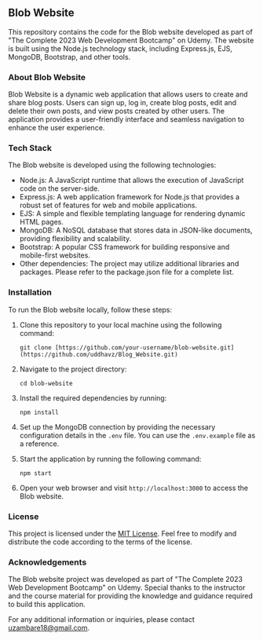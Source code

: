 ## Blob Website

This repository contains the code for the Blob website developed as part of "The Complete 2023 Web Development Bootcamp" on Udemy. The website is built using the Node.js technology stack, including Express.js, EJS, MongoDB, Bootstrap, and other tools.

### About Blob Website

Blob Website is a dynamic web application that allows users to create and share blog posts. Users can sign up, log in, create blog posts, edit and delete their own posts, and view posts created by other users. The application provides a user-friendly interface and seamless navigation to enhance the user experience.

### Tech Stack

The Blob website is developed using the following technologies:

- Node.js: A JavaScript runtime that allows the execution of JavaScript code on the server-side.
- Express.js: A web application framework for Node.js that provides a robust set of features for web and mobile applications.
- EJS: A simple and flexible templating language for rendering dynamic HTML pages.
- MongoDB: A NoSQL database that stores data in JSON-like documents, providing flexibility and scalability.
- Bootstrap: A popular CSS framework for building responsive and mobile-first websites.
- Other dependencies: The project may utilize additional libraries and packages. Please refer to the package.json file for a complete list.

### Installation

To run the Blob website locally, follow these steps:

1. Clone this repository to your local machine using the following command:

   ```
   git clone [https://github.com/your-username/blob-website.git](https://github.com/uddhavz/Blog_Website.git)
   ```

2. Navigate to the project directory:
   ```
   cd blob-website
   ```

3. Install the required dependencies by running:

   ```
   npm install
   ```

4. Set up the MongoDB connection by providing the necessary configuration details in the `.env` file. You can use the `.env.example` file as a reference.

5. Start the application by running the following command:

   ```
   npm start
   ```

6. Open your web browser and visit `http://localhost:3000` to access the Blob website.


### License

This project is licensed under the [MIT License](LICENSE). Feel free to modify and distribute the code according to the terms of the license.

### Acknowledgements

The Blob website project was developed as part of "The Complete 2023 Web Development Bootcamp" on Udemy. Special thanks to the instructor and the course material for providing the knowledge and guidance required to build this application.

For any additional information or inquiries, please contact [uzambare18@gmail.com](mailto:uzambare18@gmail.com).
